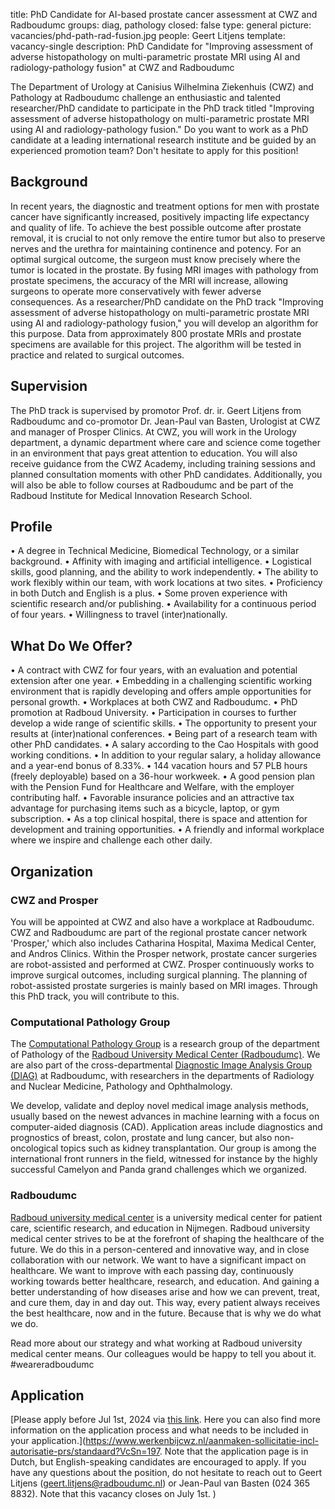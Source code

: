title: PhD Candidate for AI-based prostate cancer assessment at CWZ and Radboudumc
groups: diag, pathology
closed: false
type: general
picture: vacancies/phd-path-rad-fusion.jpg
people: Geert Litjens
template: vacancy-single
description: PhD Candidate for "Improving assessment of adverse histopathology on multi-parametric prostate MRI using AI and radiology-pathology fusion" at CWZ and Radboudumc

The Department of Urology at Canisius Wilhelmina Ziekenhuis (CWZ) and Pathology at Radboudumc challenge an enthusiastic and talented researcher/PhD candidate to participate in the PhD track titled "Improving assessment of adverse histopathology on multi-parametric prostate MRI using AI and radiology-pathology fusion." Do you want to work as a PhD candidate at a leading international research institute and be guided by an experienced promotion team? Don't hesitate to apply for this position!

## Background
In recent years, the diagnostic and treatment options for men with prostate cancer have significantly increased, positively impacting life expectancy and quality of life. To achieve the best possible outcome after prostate removal, it is crucial to not only remove the entire tumor but also to preserve nerves and the urethra for maintaining continence and potency. For an optimal surgical outcome, the surgeon must know precisely where the tumor is located in the prostate. By fusing MRI images with pathology from prostate specimens, the accuracy of the MRI will increase, allowing surgeons to operate more conservatively with fewer adverse consequences.
As a researcher/PhD candidate on the PhD track "Improving assessment of adverse histopathology on multi-parametric prostate MRI using AI and radiology-pathology fusion," you will develop an algorithm for this purpose. Data from approximately 800 prostate MRIs and prostate specimens are available for this project. The algorithm will be tested in practice and related to surgical outcomes.

## Supervision
The PhD track is supervised by promotor Prof. dr. ir. Geert Litjens from Radboudumc and co-promotor Dr. Jean-Paul van Basten, Urologist at CWZ and manager of Prosper Clinics. At CWZ, you will work in the Urology department, a dynamic department where care and science come together in an environment that pays great attention to education. You will also receive guidance from the CWZ Academy, including training sessions and planned consultation moments with other PhD candidates. Additionally, you will also be able to follow courses at Radboudumc and be part of the Radboud Institute for Medical Innovation Research School. 

## Profile
•	A degree in Technical Medicine, Biomedical Technology, or a similar background.
•	Affinity with imaging and artificial intelligence.
•	Logistical skills, good planning, and the ability to work independently.
•	The ability to work flexibly within our team, with work locations at two sites.
•	Proficiency in both Dutch and English is a plus.
•	Some proven experience with scientific research and/or publishing.
•	Availability for a continuous period of four years.
•	Willingness to travel (inter)nationally.

## What Do We Offer?
•	A contract with CWZ for four years, with an evaluation and potential extension after one year.
•	Embedding in a challenging scientific working environment that is rapidly developing and offers ample opportunities for personal growth.
•	Workplaces at both CWZ and Radboudumc.
•	PhD promotion at Radboud University.
•	Participation in courses to further develop a wide range of scientific skills.
•	The opportunity to present your results at (inter)national conferences.
•	Being part of a research team with other PhD candidates.
•	A salary according to the Cao Hospitals with good working conditions.
•	In addition to your regular salary, a holiday allowance and a year-end bonus of 8.33%.
•	144 vacation hours and 57 PLB hours (freely deployable) based on a 36-hour workweek.
•	A good pension plan with the Pension Fund for Healthcare and Welfare, with the employer contributing half.
•	Favorable insurance policies and an attractive tax advantage for purchasing items such as a bicycle, laptop, or gym subscription.
•	As a top clinical hospital, there is space and attention for development and training opportunities.
•	A friendly and informal workplace where we inspire and challenge each other daily.


## Organization
### CWZ and Prosper
You will be appointed at CWZ and also have a workplace at Radboudumc. CWZ and Radboudumc are part of the regional prostate cancer network 'Prosper,' which also includes Catharina Hospital, Maxima Medical Center, and Andros Clinics. Within the Prosper network, prostate cancer surgeries are robot-assisted and performed at CWZ. Prosper continuously works to improve surgical outcomes, including surgical planning. The planning of robot-assisted prostate surgeries is mainly based on MRI images. Through this PhD track, you will contribute to this.

### Computational Pathology Group
The [Computational Pathology Group](https://www.computationalpathologygroup.eu/) is a research group of the department of Pathology of the [Radboud University Medical Center (Radboudumc)](https://www.radboudumc.nl). We are also part of the cross-departmental [Diagnostic Image Analysis Group (DIAG)](https://www.diagnijmegen.nl) at Radboudumc, with researchers in the departments of Radiology and Nuclear Medicine, Pathology and Ophthalmology.

We develop, validate and deploy novel medical image analysis methods, usually based on the newest advances in machine learning with a focus on computer-aided diagnosis (CAD). Application areas include diagnostics and prognostics of breast, colon, prostate and lung cancer, but also non-oncological topics such as kidney transplantation. Our group is among the international front runners in the field, witnessed for instance by the highly successful Camelyon and Panda grand challenges which we organized.

### Radboudumc
[Radboud university medical center](www.radboudumc.nl) is a university medical center for patient care, scientific research, and education in Nijmegen. Radboud university medical center strives to be at the forefront of shaping the healthcare of the future. We do this in a person-centered and innovative way, and in close collaboration with our network. We want to have a significant impact on healthcare. We want to improve with each passing day, continuously working towards better healthcare, research, and education. And gaining a better understanding of how diseases arise and how we can prevent, treat, and cure them, day in and day out. This way, every patient always receives the best healthcare, now and in the future. Because that is why we do what we do.

Read more about our strategy and what working at Radboud university medical center means. Our colleagues would be happy to tell you about it. #weareradboudumc

## Application
[Please apply before Jul 1st, 2024 via [this link](https://www.radboudumc.nl/en/vacancies/106821-phd-candidate-improving-care-for-prostate-cancer-patient-through-ai-driven-radiology-patholog). Here you can also find more information on the application process and what needs to be included in your application.](https://www.werkenbijcwz.nl/aanmaken-sollicitatie-incl-autorisatie-prs/standaard?VcSn=197. Note that the application page is in Dutch, but English-speaking candidates are encouraged to apply. If you have any questions about the position, do not hesitate to reach out to Geert Litjens (geert.litjens@radboudumc.nl) or Jean-Paul van Basten (024 365 8832). Note that this vacancy closes on July 1st. )
